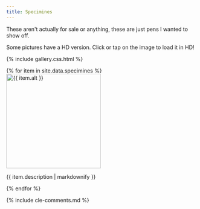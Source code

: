 ```yaml
---
title: Specimines
---
```


These aren't actually for sale or anything, these are just pens I wanted to show off.

Some pictures have a HD version. Click or tap on the image to load it in HD!

{% include gallery.css.html %}

<div class="gallery">
  {% for item in site.data.specimines %}
  <div class="item">
    <img 
      src="{{ item.src }}" 
      alt="{{ item.alt }}" 
      width="250" 
      data-hd="{{ item.hd | default: '' }}" 
      onclick="upgradeToHD(this)" 
    />
    <p>{{ item.description | markdownify }}</p>
  </div>
  {% endfor %}
</div>

<script>
function upgradeToHD(img) {
  const hdSrc = img.dataset.hd;
  if (hdSrc) {
    img.src = hdSrc;
    img.removeAttribute('onclick'); // Optional: prevent re-clicking
  }
}
</script>

{% include cle-comments.md %}
